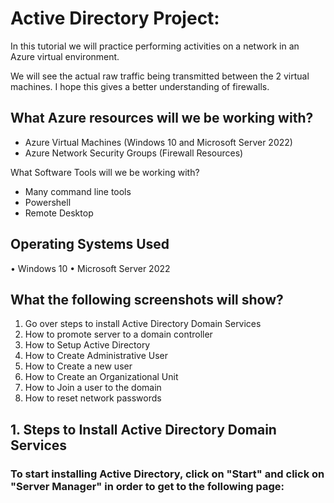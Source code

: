# Active Directory Project:

In this tutorial we will practice performing activities on a network in an Azure virtual environment.

We will see the actual raw traffic being transmitted between the 2 virtual machines. I hope this gives a better understanding of firewalls.

## What Azure resources will we be working with?
* Azure Virtual Machines (Windows 10 and Microsoft Server 2022)
* Azure Network Security Groups (Firewall Resources)

What Software Tools will we be working with?
* Many command line tools
* Powershell
* Remote Desktop

## Operating Systems Used
•	Windows 10
•	Microsoft Server 2022

## What the following screenshots will show?
1.	Go over steps to install Active Directory Domain Services
2.	How to promote server to a domain controller
3.	How to Setup Active Directory
4.	How to Create Administrative User
5.	How to Create a new user
6.	How to Create an Organizational Unit
7.	How to Join a user to the domain
8.	How to reset network passwords

## 1.  Steps to Install Active Directory Domain Services
### To start installing Active Directory, click on "Start" and click on "Server Manager" in order to get to the following page:


